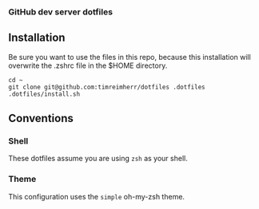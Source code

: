 ### GitHub dev server dotfiles

## Installation
Be sure you want to use the files in this repo, 
because this installation will overwrite the .zshrc file in the $HOME directory.

```shell
cd ~
git clone git@github.com:timreimherr/dotfiles .dotfiles
.dotfiles/install.sh
```
## Conventions
### Shell
These dotfiles assume you are using `zsh` as your shell.

### Theme
This configuration uses the `simple` oh-my-zsh theme.